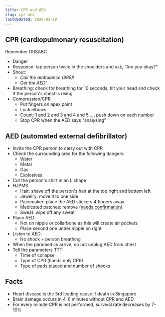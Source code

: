 ```yaml
---
title: CPR and AED
slug: cpr-aed
lastUpdated: 2020-03-19
---
```


## CPR (cardiopulmonary resuscitation)

Remember DRSABC

- Danger
- Response: tap person twice in the shoulders and ask, "Are you okay?"
- Shout:
    - *Call the ambulance (995)!*
    - *Get the AED!*
- Breathing: check for breathing for 10 seconds; tilt your head and check if the person's chest is rising
- Compression/CPR
    - Put fingers on apex point
    - Lock elbows
    - Count: 1 and 2 and 3 and 4 and 5 ..., push down on each number
    - Stop CPR when the AED says "analyzing"

## AED (automated external defibrillator)

- Invite the CPR person to carry out with CPR
- Check the surrounding area for the following dangers:
    - Water
    - Metal
    - Gas
    - Explosives
- Cut the person's shirt in an L shape
- HJPMS
    - Hair: shave off the person's hair at the top right and bottom left
    - Jewelry: move it to one side
    - Pacemaker: place the AED stickers 4 fingers away
    - Medicated patches: remove ([needs confirmation](https://www.sharecare.com/health/first-aid-emergencies-and-conditions/use-aed-wearing-medication-patch))
    - Sweat: wipe off any sweat
- Place AED:
    - Not on nipple or collarbone as this will create air pockets
    - Place second one under nipple on right
- Listen to AED:
    - No shock = person breathing
- When the paramedics arrive, do not unplug AED from chest
- Tell the parameters TTT:
    - Time of collapse
    - Type of CPR (hands only CPR)
    - Type of pads placed and number of shocks

## Facts

- Heart disease is the 3rd leading cause if death in Singapore
- Brain damage occurs in 4-6 minutes without CPR and AED
- For every minute CPR is not performed, survival rate decreases by 7-10%